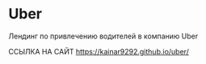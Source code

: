 # Uber

Лендинг по привлечению водителей в компанию Uber


ССЫЛКА НА САЙТ
https://kainar9292.github.io/uber/
